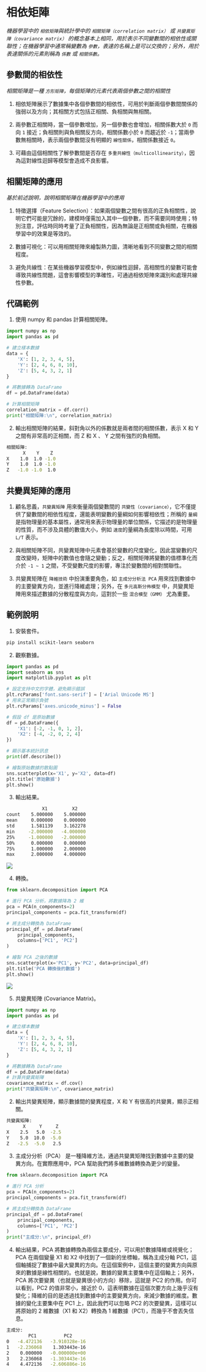 # 相依矩陣

_機器學習中的 `相依矩陣`與統計學中的 `相關矩陣（correlation matrix）` 或 `共變異矩陣（covariance matrix）` 的概念基本上相同，用於表示不同變數間的相依性或關聯性；在機器學習中通常稱變數為 `參數`，表達的名稱上是可以交換的；另外，用於表達關係的元素則稱為 `係數` 或 `相關係數`。_

## 參數間的相依性

_相關矩陣是一種 `方形矩陣`，每個矩陣的元素代表兩個參數之間的相關性_

1. 相依矩陣展示了數據集中各個參數間的相依性，可用於判斷兩個參數間關係的強弱以及方向；其相關方式包括正相關、負相關與無相關。

2. 兩參數正相關時，當一個參數增加，另一個參數也會增加，相關係數大於 `0` 而向 `1` 接近；負相關則與負相關反方向，相關係數小於 `0` 而趨近於 `-1`；當兩參數無相關時，表示兩個參數間沒有明顯的 `線性關係`，相關係數接近 `0`。

3. 可藉由這個相關性了解參數間是否存在 `多重共線性（multicollinearity）`，因為這對線性迴歸等模型會造成不良影響。

## 相關矩陣的應用

_基於前述說明，說明相關矩陣在機器學習中的應用_

1. 特徵選擇（Feature Selection）：如果兩個變數之間有很高的正負相關性，說明它們可能是冗餘的，建模時僅需加入其中一個參數，而不需要同時使用；特別注意，評估時同時考量了正負相關性，因為無論是正相關或負相關，在機器學習中的效果是等效的。

2. 數據可視化：可以用相關矩陣來繪製熱力圖，清晰地看到不同變數之間的相關程度。

3. 避免共線性：在某些機器學習模型中，例如線性迴歸，高相關性的變數可能會導致共線性問題，這會影響模型的準確性，可通過相依矩陣來識別和處理共線性參數。

## 代碼範例

1. 使用 numpy 和 pandas 計算相關矩陣。

```python
import numpy as np
import pandas as pd

# 建立樣本數據
data = {
    'X': [1, 2, 3, 4, 5],
    'Y': [2, 4, 6, 8, 10],
    'Z': [5, 4, 3, 2, 1]
}

# 將數據轉為 DataFrame
df = pd.DataFrame(data)

# 計算相關矩陣
correlation_matrix = df.corr()
print("相關矩陣:\n", correlation_matrix)
```

2. 輸出相關矩陣的結果，斜對角以外的係數就是兩者間的相關係數，表示 X 和 Y 之間有非常高的正相關，而 Z 和 X 、 Y 之間有強烈的負相關。

```bash
相關矩陣:
      X    Y    Z
X    1.0  1.0 -1.0
Y    1.0  1.0 -1.0
Z   -1.0 -1.0  1.0
```


## 共變異矩陣的應用

1. 顧名思義，`共變異矩陣` 用來衡量兩個變數間的 `共變性（covariance）`，它不僅提供了變數間的相依性程度，還能表明變數的量綱如何影響相依性；所稱的 `量綱` 是指物理量的基本屬性，通常用來表示物理量的單位關係，它描述的是物理量的性質，而不涉及具體的數值大小，例如 `速度`的量綱為長度除以時間，可用 `L/T` 表示。

2. 與相關矩陣不同，共變異矩陣中元素會基於變數的尺度變化，因此當變數的尺度改變時，矩陣中的數值也會隨之變動；反之，相關矩陣將變數的值標準化而介於 `-1 ~ 1` 之間，不受變數尺度的影響，專注於變數間的相對關聯性。

3. 共變異矩陣在 `降維技術` 中扮演重要角色，如 `主成分分析法 PCA` 用來找到數據中的主要變異方向，並進行降維處理；另外，在 `多元高斯分佈模型` 中，共變異矩陣用來描述數據的分散程度與方向，這對於一些 `混合模型（GMM）` 尤為重要。

## 範例說明

1. 安裝套件。

```bash
pip install scikit-learn seaborn
```

2. 觀察數據。

```python
import pandas as pd
import seaborn as sns
import matplotlib.pyplot as plt

# 設定支持中文的字體，避免顯示錯誤
plt.rcParams['font.sans-serif'] = ['Arial Unicode MS']
# 用來正常顯示負號
plt.rcParams['axes.unicode_minus'] = False

# 假設 df 是原始數據
df = pd.DataFrame({
    'X1': [-2, -1, 0, 1, 2],
    'X2': [-4, -2, 0, 2, 4]
})

# 顯示基本統計訊息
print(df.describe())

# 繪製原始數據的散點圖
sns.scatterplot(x='X1', y='X2', data=df)
plt.title('原始數據')
plt.show()
```

3. 輸出結果。

```bash
             X1         X2
count    5.000000    5.000000
mean     0.000000    0.000000
std      1.581139    3.162278
min     -2.000000   -4.000000
25%     -1.000000   -2.000000
50%      0.000000    0.000000
75%      1.000000    2.000000
max      2.000000    4.000000
```

![](images/img_159.png)

4. 轉換。

```python
from sklearn.decomposition import PCA

# 進行 PCA 分析，將數據降為 2 維
pca = PCA(n_components=2)
principal_components = pca.fit_transform(df)

# 將主成分轉換為 DataFrame
principal_df = pd.DataFrame(
    principal_components,
    columns=['PC1', 'PC2']
)

# 繪製 PCA 之後的數據
sns.scatterplot(x='PC1', y='PC2', data=principal_df)
plt.title('PCA 轉換後的數據')
plt.show()
```

![](images/img_160.png)

5. 共變異矩陣 (Covariance Matrix)。

```python
import numpy as np
import pandas as pd

# 建立樣本數據
data = {
    'X': [1, 2, 3, 4, 5],
    'Y': [2, 4, 6, 8, 10],
    'Z': [5, 4, 3, 2, 1]
}

# 將數據轉為 DataFrame
df = pd.DataFrame(data)
# 計算共變異矩陣
covariance_matrix = df.cov()
print("共變異矩陣:\n", covariance_matrix)
```

2. 輸出共變異矩陣，顯示數據間的變異程度，X 和 Y 有很高的共變異，顯示正相關。

```bash
共變異矩陣:
      X     Y     Z
X    2.5   5.0  -2.5
Y    5.0  10.0  -5.0
Z   -2.5  -5.0   2.5
```

3. 主成分分析（PCA） 是一種降維方法，通過共變異矩陣找到數據中主要的變異方向。在實際應用中，PCA 幫助我們將多維數據轉換為更少的變量。

```python
from sklearn.decomposition import PCA

# 進行 PCA 分析
pca = PCA(n_components=2)
principal_components = pca.fit_transform(df)

# 將主成分轉換為 DataFrame
principal_df = pd.DataFrame(
    principal_components,
    columns=['PC1', 'PC2']
)
print("主成分:\n", principal_df)
```

4. 輸出結果，PCA 將數據轉換為兩個主要成分，可以用於數據降維或視覺化； PCA 在兩個變量 X1 和 X2 中找到了一個新的坐標軸，稱為主成分軸 PC1，這個軸捕捉了數據中最大變異的方向。在這個案例中，這個主要的變異方向與原來的數據是線性相關的。也就是說，數據的變異主要集中在這個軸上；另外， PCA 將次要變異（也就是變異很小的方向）移除，這就是 PC2 的作用。你可以看到，PC2 的值非常小，接近於 0，這表明數據在這個次要方向上幾乎沒有變化；降維的目的是透過找到數據中的主要變異方向，來減少數據的維度。數據的變化主要集中在 PC1 上，因此我們可以忽略 PC2 的次要變異，這樣可以將原始的 2 維數據（X1 和 X2）轉換為 1 維數據（PC1），而幾乎不會丟失信息。

```bash
主成分:
        PC1          PC2
0   -4.472136   -3.910328e-16
1   -2.236068    1.303443e-16
2    0.000000   -0.000000e+00
3    2.236068   -1.303443e-16
4    4.472136   -2.606886e-16
```